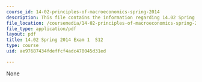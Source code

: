 ```yaml
---
course_id: 14-02-principles-of-macroeconomics-spring-2014
description: This file contains the information regarding 14.02 Spring 2014 Exam 1  S12.
file_location: /coursemedia/14-02-principles-of-macroeconomics-spring-2014/ae97687434fdeffcf4adc470045d31ed_MIT14_02S14_Exam1_S12.pdf
file_type: application/pdf
layout: pdf
title: 14.02 Spring 2014 Exam 1  S12
type: course
uid: ae97687434fdeffcf4adc470045d31ed

---
```

None